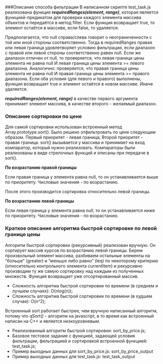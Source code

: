 ###Описание способа фильтрации
В написанном скрипте test_task.js реализована
функция ***requiredRanges(element, range)***, которая является
функцией-предикатом  для проверки каждого элемента массива объектов и передаётся в метод filter.
Если функция возвращает true, то элемент остаётся в массиве, если false, то удаляется.

Предполагается, что null справа/слева говорит о неограниченности с той
или иной стороны соответственно. Тогда в requiredRanges правая или левая
граница удовлетворяет условию фильтрации, если диапазон с правой или левой 
стороны соответственно равен null. Если же диапазон отличен от null, то проверяется, что левая граница цены элемента не равна
null И левая граница цены элемента >= левого диапазона. Аналогично: проверяется, что правая граница цены элемента не равна null И правая граница цены 
элемента >= правого 
диапазона. Если оба условия (для левого и правого)
выполнены, функция возвращает true и элемент остаётся в новом массиве. Иначе удаляется.

***requiredRanges(element, range)*** в качестве первого аргумента принимает элемент массива,
в качестве второго - желаемый диапазон.

### Описание сортировки по цене

Для самой сортировки использован встроенный метод Array.prototype.sort().
Было решено отфильтровать по цене следующим образом.
Первый приоритет - левая граница; Второй приоритет - правая граница.
sort() вызывается у массива и принимает на вход компаратор, который нужно реализовать.
Компараторы были реализованы в виде стрелочных функций и описаны при передаче в sort().

**По возрастанию правой границы**

Если правая граница у элемента равна null, то он устанавливается выше по приоритету.
Числовые значения - по возрастанию.

После этого производится сортировка относительно левой границы.

**По возрастанию левой границы**

Если левая граница у элемента равна null, то он устанавливается ниже по приоритету.
Числовые значения - по возрастанию.

### Краткое описание алгоритма быстрой сортировке по левой границе цены

Алгоритм быстрой сортировки (рекурсивный) реализован вручную. 
Он сортирует массив курсов по возрастанию левой границы.
Берем произвольный элемент массива, разбиваем остальные элементы на “больше” (greater) и “меньше либо равно” (leq) 
по некоторому критерию (относительно контрольного элемента currentItem) и рекурсивно производим ту же самую 
сортировку над каждым из полученных множеств. Функция возвращает уже отсортированный массив.

- Сложность алгоритма быстрой сортировки по времени (в среднем и лучшем случаях): O(nlog(n));
- Сложность алгоритма быстрой сортировки по времени (в худшем случае): O(n^2);

Встроенный sort работает быстрее, чем вручную написанный алгоритм, потому что qSort() - алгоритм на javascript, в то время как встроенный написан на С++ и является низкоуровневым.

- Реализованный алгоритм быстрой сортировки: sort_by_price.js;
- Базовое тестовое задание с функцией, задающей условия фильтрации, фильтрацией и сортировкой 
встроенной функцией: test_task.js;
- Пример выходных данных для sort_by_price.js: sort_by_price_output
- Пример выходных данных для test_task.js: test_task_output
